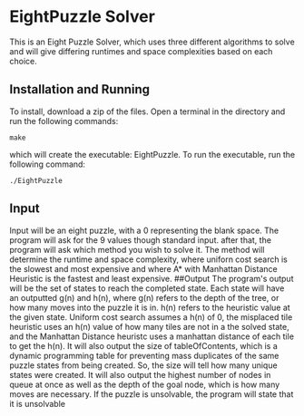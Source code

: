 # EightPuzzle Solver
This is an Eight Puzzle Solver, which uses three different algorithms to solve
and will give differing runtimes and space complexities based on each choice.

## Installation and Running
To install, download a zip of the files.
Open a terminal in the directory and run the following commands:
```
make
```
which will create the executable: EightPuzzle.
To run the executable, run the following command:
```
./EightPuzzle
```
## Input
Input will be an eight puzzle, with a 0 representing the blank space. 
The program will ask for the 9 values though standard input.
after that, the program will ask which method you wish to solve it.
The method will determine the runtime and space complexity, where uniforn cost
search is the slowest and most expensive and where A* with Manhattan Distance
Heuristic is the fastest and least expensive. 
##Output
The program's output will be the set of states to reach the completed state.
Each state will have an outputted g(n) and h(n), where g(n) refers to the depth
of the tree, or how many moves into the puzzle it is in. h(n) refers to the 
heuristic value at the given state. Uniform cost search assumes a h(n) of 0,
the misplaced tile heuristic uses an h(n) value of how many tiles are not in a 
the solved state, and the Manhattan Distance heuristc uses a manhattan distance
of each tile to get the h(n).
It will also output the size of tableOfContents, which is a dynamic programming
table for preventing mass duplicates of the same puzzle states from being
created. So, the size will tell how many unique states were created. 
It will also output the highest number of nodes in queue at once as well as 
the depth of the goal node, which is how many moves are necessary. 
If the puzzle is unsolvable, the program will state that it is unsolvable